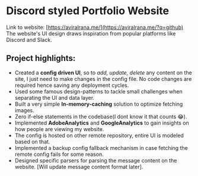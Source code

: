 # Discord styled Portfolio Website
Link to website: [https://aviralrana.me/](https://aviralrana.me/?q=github) \
The website's UI design draws inspiration from popular platforms like Discord and Slack.

## Project highlights:
- Created a **config driven UI**, so to _add, update, delete_ any content on the site, I just need to make changes in the config file. No code changes are required hence saving any deployment cycles.
- Used some famous design-patterns to tackle small challenges when separating the UI and data layer.
- Built a very simple **In-memory-caching** solution to optimize fetching images.
- Zero if-else statements in the codebase(I dont know it that counts 😂).
- Implemented **AdobeAnalytics** and **GoogleAnalytics** to gain insights on how people are viewing my website. 
- The config is hosted on other remote repository, entire UI is modeled based on that.
- Implemented a backup config fallback mechanism in case fetching the remote config fails for some reason.
- Designed specific parsers for parsing the message content on the website. [Will update message content format later].




